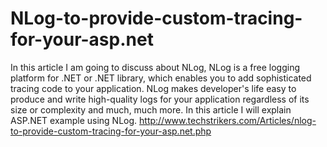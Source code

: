 # NLog-to-provide-custom-tracing-for-your-asp.net
In this article I am going to discuss about NLog, NLog is a free logging platform for .NET or .NET library, which enables you to add sophisticated tracing code to your application. NLog makes developer's life easy to produce and write high-quality logs for your application regardless of its size or complexity and much, much more. In this article I will explain ASP.NET example using NLog.  http://www.techstrikers.com/Articles/nlog-to-provide-custom-tracing-for-your-asp.net.php
